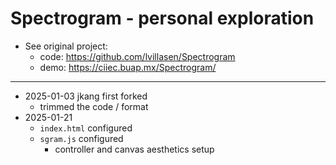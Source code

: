 # Spectrogram - personal exploration

- See original project: 
    - code: https://github.com/lvillasen/Spectrogram
    - demo: https://ciiec.buap.mx/Spectrogram/

---
- 2025-01-03 jkang first forked
    - trimmed the code / format
- 2025-01-21
    - `index.html` configured
    - `sgram.js` configured
        - controller and canvas aesthetics setup